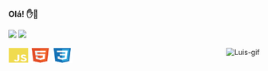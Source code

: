 ### Olá! ✋🌱

<div>
  <img height="160em" src="https://github-readme-stats.vercel.app/api?username=luisccsjr&show_icons=true&theme=dracula&include_all_commits=true&count_private=true"/>
  <img height="160em" src="https://github-readme-stats.vercel.app/api/top-langs/?username=luisccsjr&layout=compact&langs_count=7&theme=dracula"/>
    
    
</div>
  <div style="display: inline_block"><br>
  <img align="center" alt="Luis-Js" height="30" width="40" src="https://raw.githubusercontent.com/devicons/devicon/master/icons/javascript/javascript-plain.svg">
  <img align="center" alt="Luis-HTML" height="30" width="40" src="https://raw.githubusercontent.com/devicons/devicon/master/icons/html5/html5-original.svg">
  <img align="center" alt="Luis-CSS" height="30" width="40" src="https://raw.githubusercontent.com/devicons/devicon/master/icons/css3/css3-original.svg">
    <img align="right" height="140em" alt="Luis-gif" src="https://media.giphy.com/media/Fuuhvy9qLiVoAbHcEc/giphy.gif">
</div>
  
  ##
